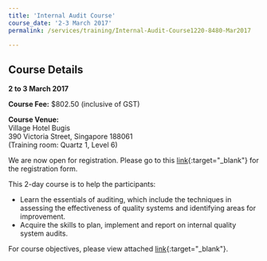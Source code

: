 ```yaml
---
title: 'Internal Audit Course'
course_date: '2-3 March 2017'
permalink: /services/training/Internal-Audit-Course1220-8480-Mar2017

---
```



## Course Details
**2 to 3 March 2017**

**Course Fee:**  $802.50 (inclusive of GST)

**Course Venue:**  
Village Hotel Bugis  
390 Victoria Street, Singapore 188061  
(Training room:  Quartz 1, Level 6)

We are now open for registration. Please go to this [link](/files/registration-forms/Registration-form-(LM-and-IA)-Feb-to-Mar-2017.docx){:target="_blank"} for the registration form.
 
This 2-day course is to help the participants:
 
* Learn the essentials of auditing, which include the techniques in assessing the effectiveness of quality systems and identifying areas for improvement.
* Acquire the skills to plan, implement and report on internal quality system audits.

For course objectives, please view attached [link](/files/training/Internal-Audit-Course.pdf){:target="_blank"}.
